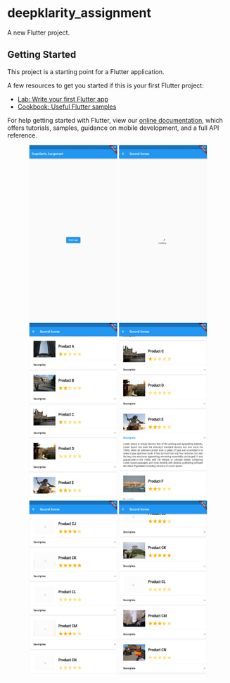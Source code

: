 # deepklarity_assignment

A new Flutter project.

## Getting Started

This project is a starting point for a Flutter application.

A few resources to get you started if this is your first Flutter project:

- [Lab: Write your first Flutter app](https://flutter.dev/docs/get-started/codelab)
- [Cookbook: Useful Flutter samples](https://flutter.dev/docs/cookbook)

For help getting started with Flutter, view our
[online documentation](https://flutter.dev/docs), which offers tutorials,
samples, guidance on mobile development, and a full API reference.
<div align="center">
<img src="https://github.com/shivamverma1995/deepklarity_assignment/blob/main/screenshots/com.example.deepklarity_assign_Screenshot_2022.03.26_00.12.07.png" width="200" height="400"/>
<img src="https://github.com/shivamverma1995/deepklarity_assignment/blob/main/screenshots/com.example.deepklarity_assign_Screenshot_2022.03.26_00.12.28.png" width="200" height="400"/>
<img src="https://github.com/shivamverma1995/deepklarity_assignment/blob/main/screenshots/com.example.deepklarity_assign_Screenshot_2022.03.26_00.12.34.png" width="200" height="400"/>
  <img src="https://github.com/shivamverma1995/deepklarity_assignment/blob/main/screenshots/com.example.deepklarity_assign_Screenshot_2022.03.26_00.12.40.png" width="200" height="400"/>
<img src="https://github.com/shivamverma1995/deepklarity_assignment/blob/main/screenshots/com.example.deepklarity_assign_Screenshot_2022.03.26_00.13.00.png" width="200" height="400"/>
<img src="https://github.com/shivamverma1995/deepklarity_assignment/blob/main/screenshots/com.example.deepklarity_assign_Screenshot_2022.03.26_00.13.02.png" width="200" height="400"/>
</div>
